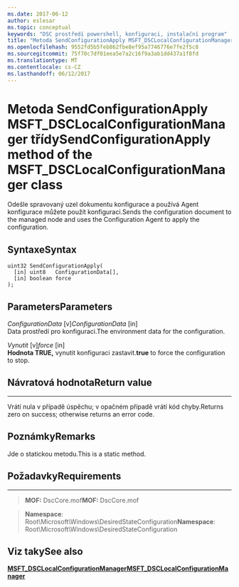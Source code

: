 ```yaml
---
ms.date: 2017-06-12
author: eslesar
ms.topic: conceptual
keywords: "DSC prostředí powershell, konfiguraci, instalační program"
title: "Metoda SendConfigurationApply MSFT_DSCLocalConfigurationManager třídy"
ms.openlocfilehash: 9552fd5b5feb862fbe8ef95a7746776e7fe2f5c8
ms.sourcegitcommit: 75f70c7df01eea5e7a2c16f9a3ab1dd437a1f8fd
ms.translationtype: MT
ms.contentlocale: cs-CZ
ms.lasthandoff: 06/12/2017
---
```

# <a name="sendconfigurationapply-method-of-the-msftdsclocalconfigurationmanager-class"></a><span data-ttu-id="bfcd7-103">Metoda SendConfigurationApply MSFT_DSCLocalConfigurationManager třídy</span><span class="sxs-lookup"><span data-stu-id="bfcd7-103">SendConfigurationApply method of the MSFT_DSCLocalConfigurationManager class</span></span>

<span data-ttu-id="bfcd7-104">Odešle spravovaný uzel dokumentu konfigurace a používá Agent konfigurace můžete použít konfiguraci.</span><span class="sxs-lookup"><span data-stu-id="bfcd7-104">Sends the configuration document to the managed node and uses the Configuration Agent to apply the configuration.</span></span>

<a name="syntax"></a><span data-ttu-id="bfcd7-105">Syntaxe</span><span class="sxs-lookup"><span data-stu-id="bfcd7-105">Syntax</span></span>
------

```mof
uint32 SendConfigurationApply(
  [in] uint8   ConfigurationData[],
  [in] boolean force
);
```

<a name="parameters"></a><span data-ttu-id="bfcd7-106">Parameters</span><span class="sxs-lookup"><span data-stu-id="bfcd7-106">Parameters</span></span>
----------

<span data-ttu-id="bfcd7-107">*ConfigurationData* \[v\]</span><span class="sxs-lookup"><span data-stu-id="bfcd7-107">*ConfigurationData* \[in\]</span></span>  
<span data-ttu-id="bfcd7-108">Data prostředí pro konfiguraci.</span><span class="sxs-lookup"><span data-stu-id="bfcd7-108">The environment data for the configuration.</span></span>

<span data-ttu-id="bfcd7-109">*Vynutit* \[v\]</span><span class="sxs-lookup"><span data-stu-id="bfcd7-109">*force* \[in\]</span></span>  
<span data-ttu-id="bfcd7-110">**Hodnota TRUE,** vynutit konfiguraci zastavit.</span><span class="sxs-lookup"><span data-stu-id="bfcd7-110">**true** to force the configuration to stop.</span></span>

## <a name="return-value"></a><span data-ttu-id="bfcd7-111">Návratová hodnota</span><span class="sxs-lookup"><span data-stu-id="bfcd7-111">Return value</span></span>
------------

<span data-ttu-id="bfcd7-112">Vrátí nula v případě úspěchu; v opačném případě vrátí kód chyby.</span><span class="sxs-lookup"><span data-stu-id="bfcd7-112">Returns zero on success; otherwise returns an error code.</span></span>

## <a name="remarks"></a><span data-ttu-id="bfcd7-113">Poznámky</span><span class="sxs-lookup"><span data-stu-id="bfcd7-113">Remarks</span></span>

<span data-ttu-id="bfcd7-114">Jde o statickou metodu.</span><span class="sxs-lookup"><span data-stu-id="bfcd7-114">This is a static method.</span></span>

## <a name="requirements"></a><span data-ttu-id="bfcd7-115">Požadavky</span><span class="sxs-lookup"><span data-stu-id="bfcd7-115">Requirements</span></span>
------------
><span data-ttu-id="bfcd7-116">**MOF:** DscCore.mof</span><span class="sxs-lookup"><span data-stu-id="bfcd7-116">**MOF:** DscCore.mof</span></span>

><span data-ttu-id="bfcd7-117">**Namespace**: Root\Microsoft\Windows\DesiredStateConfiguration</span><span class="sxs-lookup"><span data-stu-id="bfcd7-117">**Namespace**: Root\Microsoft\Windows\DesiredStateConfiguration</span></span>


## <a name="see-also"></a><span data-ttu-id="bfcd7-118">Viz taky</span><span class="sxs-lookup"><span data-stu-id="bfcd7-118">See also</span></span>


[<span data-ttu-id="bfcd7-119">**MSFT_DSCLocalConfigurationManager**</span><span class="sxs-lookup"><span data-stu-id="bfcd7-119">**MSFT_DSCLocalConfigurationManager**</span></span>](msft-dsclocalconfigurationmanager.md)


 

 



